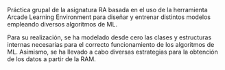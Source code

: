 Práctica grupal de la asignatura RA basada en el uso de la herramienta Arcade Learning Environment para diseñar y entrenar distintos modelos empleando diversos algoritmos de ML.

Para su realización, se ha modelado desde cero las clases y estructuras internas necesarias para el correcto funcionamiento de los algoritmos de ML.
Asimismo, se ha llevado a cabo diversas estrategias para la obtención de los datos a partir de la RAM.
